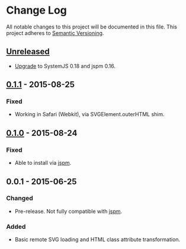 # Change Log
All notable changes to this project will be documented in this file.
This project adheres to [Semantic Versioning](http://semver.org/).

## [Unreleased][unreleased]
- [Upgrade](https://github.com/jamesmartin/remote-svg/issues/7) to SystemJS 0.18 and jspm 0.16.

## [0.1.1] - 2015-08-25
### Fixed
- Working in Safari (Webkit), via SVGElement.outerHTML shim.

## [0.1.0] - 2015-08-24
### Fixed
- Able to install via [jspm](http://jspm.io).

## 0.0.1 - 2015-06-25
### Changed
- Pre-release. Not fully compatible with [jspm](http://jspm.io).

### Added
- Basic remote SVG loading and HTML class attribute transformation.

[unreleased]: https://github.com/jamesmartin/remote-svg/compare/v0.1.1...HEAD
[0.1.1]: https://github.com/jamesmartin/remote-svg/compare/v0.1.0...v0.1.1
[0.1.0]: https://github.com/jamesmartin/remote-svg/compare/v0.0.1...v0.1.0
